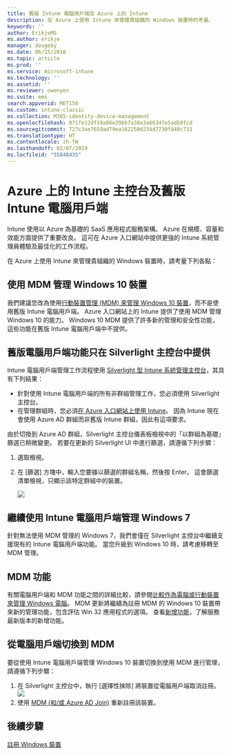 ```yaml
---
title: 舊版 Intune 電腦用戶端及 Azure 上的 Intune
description: 在 Azure 上使用 Intune 來管理貴組織的 Windows 裝置時的考量。
keywords: ''
author: ErikjeMS
ms.author: erikje
manager: dougeby
ms.date: 06/15/2018
ms.topic: article
ms.prod: ''
ms.service: microsoft-intune
ms.technology: ''
ms.assetid: ''
ms.reviewer: owenyen
ms.suite: ems
search.appverid: MET150
ms.custom: intune-classic
ms.collection: M365-identity-device-management
ms.openlocfilehash: 071fe12df19a86e29bb7a36e3a6634fe5adb9fcd
ms.sourcegitcommit: 727c3ae7659ad79ea162250d234d7730f840c731
ms.translationtype: HT
ms.contentlocale: zh-TW
ms.lasthandoff: 02/07/2019
ms.locfileid: "55848435"
---
```

# <a name="intune-on-azure-console-and-legacy-intune-pc-client"></a>Azure 上的 Intune 主控台及舊版 Intune 電腦用戶端

Intune 使用以 Azure 為基礎的 SaaS 應用程式服務架構。 Azure 在規模、容量和效能方面提供了重要改良。 這可在 Azure 入口網站中提供更強的 Intune 系統管理員體驗及最佳化的工作流程。 

在 Azure 上使用 Intune 來管理貴組織的 Windows 裝置時，請考量下列各點：

## <a name="manage-windows-10-devices-by-using-mdm"></a>使用 MDM 管理 Windows 10 裝置

我們建議您改為使用[行動裝置管理 (MDM) 來管理 Windows 10 裝置](https://docs.microsoft.com/intune/device-restrictions-windows-10)，而不是使用舊版 Intune 電腦用戶端。 Azure 入口網站上的 Intune 提供了使用 MDM 管理 Windows 10 的能力。 Windows 10 MDM 提供了許多新的管理和安全性功能，這些功能在舊版 Intune 電腦用戶端中不提供。

## <a name="legacy-pc-client-features-are-only-available-in-the-silverlight-console"></a>舊版電腦用戶端功能只在 Silverlight 主控台中提供

Intune 電腦用戶端管理工作流程使用 [ Silverlight 型 Intune 系統管理主控台](https://manage.microsoft.com/)，其具有下列結果：

- 針對使用 Intune 電腦用戶端的所有非群組管理工作，您必須使用 Silverlight 主控台。
- 在管理群組時，您必須[在 Azure 入口網站上使用 Intune](https://portal.azure.com/)。 因為 Intune 現在會使用 Azure AD 群組而非舊版 Intune 群組，因此有這項要求。 

由於切換到 Azure AD 群組，Silverlight 主控台儀表板檢視中的「以群組為基礎」篩選已稍微變更。 若要在更新的 Silverlight UI 中進行篩選，請遵循下列步驟：

1. 選取檢視。
2. 在 [篩選] 方塊中，輸入您要據以篩選的群組名稱，然後按 Enter。 這會篩選清單檢視，只顯示該特定群組中的裝置。

   ![](media/intune-legacy-pc-client/image01.png)


## <a name="continue-to-manage-windows-7-by-using-intune-pc-client"></a>繼續使用 Intune 電腦用戶端管理 Windows 7

針對無法使用 MDM 管理的 Windows 7，我們會僅在 Silverlight 主控台中繼續支援現有的 Intune 電腦用戶端功能。 當您升級到 Windows 10 時，請考慮移轉至 MDM 管理。

## <a name="mdm-capabilities"></a>MDM 功能

有關電腦用戶端和 MDM 功能之間的詳細比較，請參閱[比較作為電腦或行動裝置來管理 Windows 電腦](pc-management-comparison.md)。 MDM 更新將繼續為註冊 MDM 的 Windows 10 裝置帶來新的管理功能，包含評估 Win 32 應用程式的選項。 查看[新增功能](https://docs.microsoft.com/intune/whats-new)，了解服務最新版本的新增功能。

## <a name="switch-from-pc-client-to-mdm"></a>從電腦用戶端切換到 MDM

要從使用 Intune 電腦用戶端管理 Windows 10 裝置切換到使用 MDM 進行管理，請遵循下列步驟：

1. 在 Silverlight 主控台中，執行 [選擇性抹除] 將裝置從電腦用戶端取消註冊。
  ![](media/intune-legacy-pc-client/image02.png)
2. 使用 [MDM (和/或 Azure AD Join)](https://docs.microsoft.com/intune/windows-enroll) 重新註冊該裝置。 

## <a name="next-steps"></a>後續步驟
[註冊 Windows 裝置](https://docs.microsoft.com/intune/windows-enroll)

 

